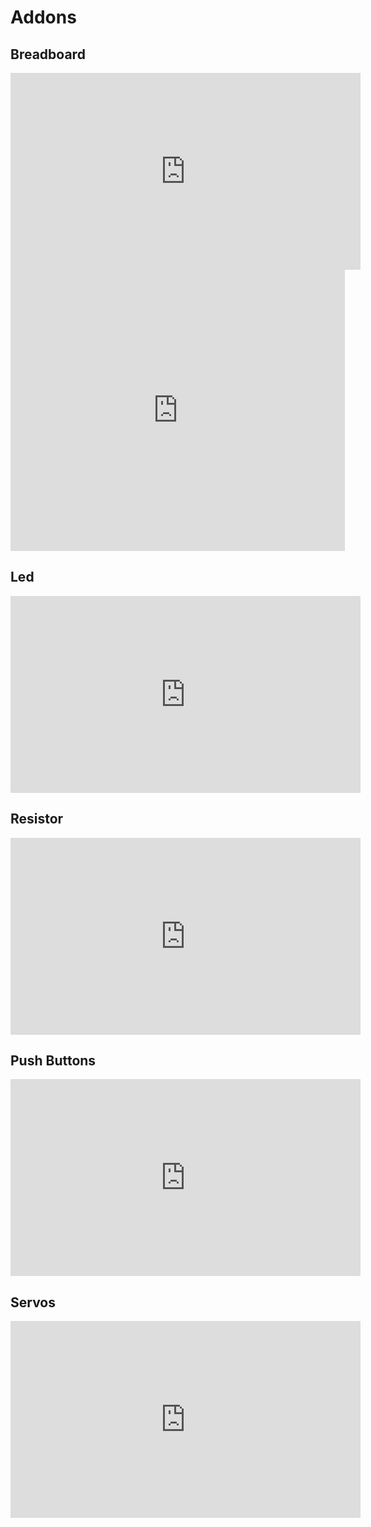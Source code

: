 # Addons

## Breadboard

<iframe width="560" height="315" src="https://www.youtube.com/embed/mE33WpRWrXs" title="YouTube video player" frameborder="0" allow="accelerometer; autoplay; clipboard-write; encrypted-media; gyroscope; picture-in-picture" allowfullscreen></iframe>

<br />
<iframe width="535" height="450" src="https://www.youtube.com/embed/kkb8RzGg_Ag?rel=0" frameborder="0" allow="accelerometer; autoplay; clipboard-write; encrypted-media; gyroscope; picture-in-picture" allowfullscreen></iframe>


## Led

<iframe width="560" height="315" src="https://www.youtube.com/embed/Yo6JI_bzUzo" title="YouTube video player" frameborder="0" allow="accelerometer; autoplay; clipboard-write; encrypted-media; gyroscope; picture-in-picture" allowfullscreen></iframe>

## Resistor

<iframe width="560" height="315" src="https://www.youtube.com/embed/3MkWZ38WY5U" title="YouTube video player" frameborder="0" allow="accelerometer; autoplay; clipboard-write; encrypted-media; gyroscope; picture-in-picture" allowfullscreen></iframe>


## Push Buttons

<iframe width="560" height="315" src="https://www.youtube.com/embed/qTJdZsx7nvU" title="YouTube video player" frameborder="0" allow="accelerometer; autoplay; clipboard-write; encrypted-media; gyroscope; picture-in-picture" allowfullscreen></iframe>

## Servos

<iframe width="560" height="315" src="https://www.youtube.com/embed/E6IqQ39YrCc" title="YouTube video player" frameborder="0" allow="accelerometer; autoplay; clipboard-write; encrypted-media; gyroscope; picture-in-picture" allowfullscreen></iframe>
